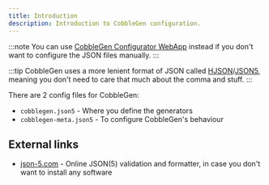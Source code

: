 ```yaml
---
title: Introduction
description: Introduction to CobbleGen configuration.
---
```


:::note
You can use [CobbleGen Configurator WebApp](https://cobblegen.aap.my.id) instead if you don't want to configure the JSON files manually.
:::

:::tip
CobbleGen uses a more lenient format of JSON called [HJSON](https://hjson.github.io/)/[JSON5](https://json5.org/), meaning you don't need to care that much about the comma and stuff.
:::

There are 2 config files for CobbleGen:
- `cobblegen.json5` - Where you define the generators
- `cobblegen-meta.json5` - To configure CobbleGen's behaviour

## External links

- [json-5.com](https://json-5.com) - Online JSON(5) validation and formatter, in case you don't want to install any software
